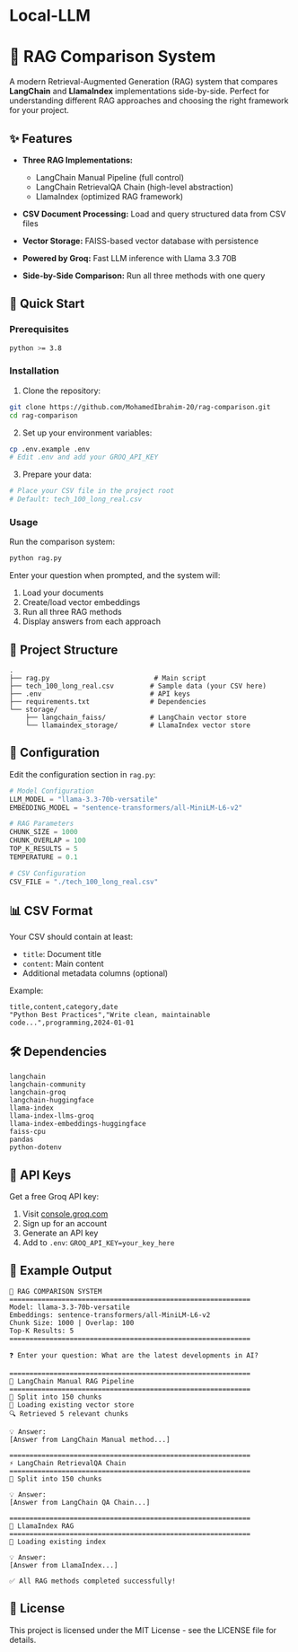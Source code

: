 # Local-LLM

# 🤖 RAG Comparison System

A modern Retrieval-Augmented Generation (RAG) system that compares **LangChain** and **LlamaIndex** implementations side-by-side. Perfect for understanding different RAG approaches and choosing the right framework for your project.

## ✨ Features

- **Three RAG Implementations:**
  - LangChain Manual Pipeline (full control)
  - LangChain RetrievalQA Chain (high-level abstraction)
  - LlamaIndex (optimized RAG framework)

- **CSV Document Processing:** Load and query structured data from CSV files
- **Vector Storage:** FAISS-based vector database with persistence
- **Powered by Groq:** Fast LLM inference with Llama 3.3 70B
- **Side-by-Side Comparison:** Run all three methods with one query

## 🚀 Quick Start

### Prerequisites

```bash
python >= 3.8
```

### Installation

1. Clone the repository:
```bash
git clone https://github.com/MohamedIbrahim-20/rag-comparison.git
cd rag-comparison
```

2. Set up your environment variables:
```bash
cp .env.example .env
# Edit .env and add your GROQ_API_KEY
```

3. Prepare your data:
```bash
# Place your CSV file in the project root
# Default: tech_100_long_real.csv
```

### Usage

Run the comparison system:

```bash
python rag.py
```

Enter your question when prompted, and the system will:
1. Load your documents
2. Create/load vector embeddings
3. Run all three RAG methods
4. Display answers from each approach

## 📁 Project Structure

```
.
├── rag.py                          # Main script
├── tech_100_long_real.csv         # Sample data (your CSV here)
├── .env                           # API keys
├── requirements.txt               # Dependencies
└── storage/
    ├── langchain_faiss/           # LangChain vector store
    └── llamaindex_storage/        # LlamaIndex vector store
```

## 🔧 Configuration

Edit the configuration section in `rag.py`:

```python
# Model Configuration
LLM_MODEL = "llama-3.3-70b-versatile"
EMBEDDING_MODEL = "sentence-transformers/all-MiniLM-L6-v2"

# RAG Parameters
CHUNK_SIZE = 1000
CHUNK_OVERLAP = 100
TOP_K_RESULTS = 5
TEMPERATURE = 0.1

# CSV Configuration
CSV_FILE = "./tech_100_long_real.csv"
```

## 📊 CSV Format

Your CSV should contain at least:
- `title`: Document title
- `content`: Main content
- Additional metadata columns (optional)

Example:
```csv
title,content,category,date
"Python Best Practices","Write clean, maintainable code...",programming,2024-01-01
```

## 🛠️ Dependencies

```
langchain
langchain-community
langchain-groq
langchain-huggingface
llama-index
llama-index-llms-groq
llama-index-embeddings-huggingface
faiss-cpu
pandas
python-dotenv
```

## 🔑 API Keys

Get a free Groq API key:
1. Visit [console.groq.com](https://console.groq.com)
2. Sign up for an account
3. Generate an API key
4. Add to `.env`: `GROQ_API_KEY=your_key_here`

## 📝 Example Output

```
🤖 RAG COMPARISON SYSTEM
============================================================
Model: llama-3.3-70b-versatile
Embeddings: sentence-transformers/all-MiniLM-L6-v2
Chunk Size: 1000 | Overlap: 100
Top-K Results: 5
============================================================

❓ Enter your question: What are the latest developments in AI?

============================================================
🔧 LangChain Manual RAG Pipeline
============================================================
📄 Split into 150 chunks
📂 Loading existing vector store
🔍 Retrieved 5 relevant chunks

💡 Answer:
[Answer from LangChain Manual method...]

============================================================
⚡ LangChain RetrievalQA Chain
============================================================
📄 Split into 150 chunks

💡 Answer:
[Answer from LangChain QA Chain...]

============================================================
🚀 LlamaIndex RAG
============================================================
📂 Loading existing index

💡 Answer:
[Answer from LlamaIndex...]

✅ All RAG methods completed successfully!
```


## 📄 License

This project is licensed under the MIT License - see the LICENSE file for details.
